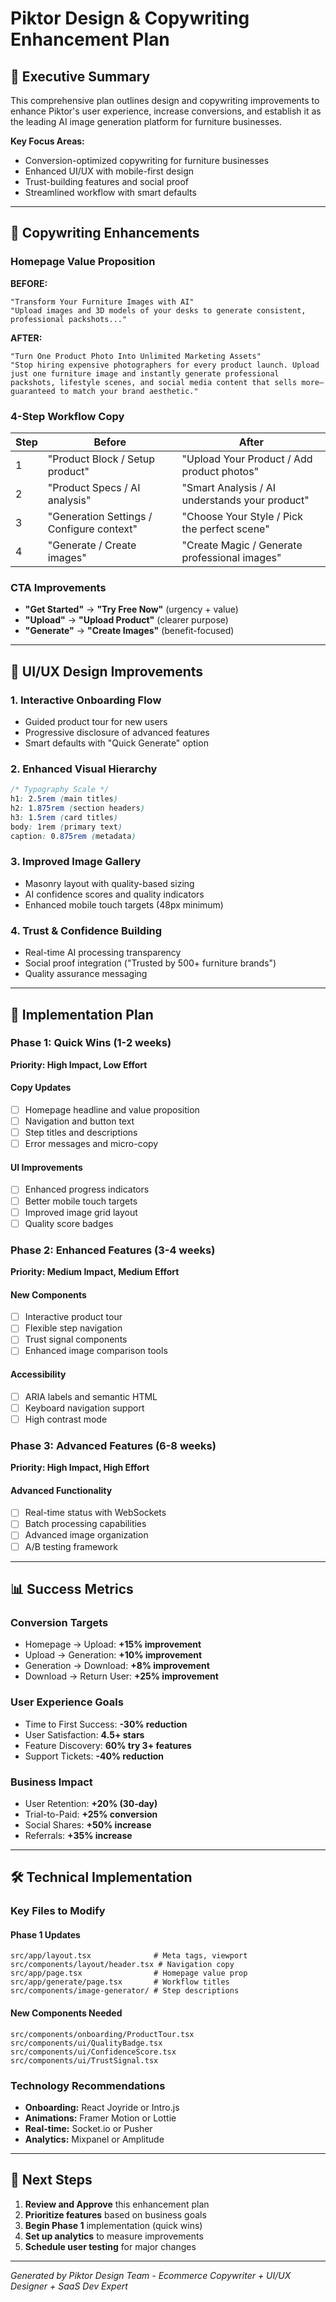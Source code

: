 # Piktor Design & Copywriting Enhancement Plan

## 🎯 Executive Summary

This comprehensive plan outlines design and copywriting improvements to enhance Piktor's user experience, increase conversions, and establish it as the leading AI image generation platform for furniture businesses.

**Key Focus Areas:**
- Conversion-optimized copywriting for furniture businesses
- Enhanced UI/UX with mobile-first design
- Trust-building features and social proof
- Streamlined workflow with smart defaults

---

## 📝 Copywriting Enhancements

### Homepage Value Proposition

**BEFORE:**
```
"Transform Your Furniture Images with AI"
"Upload images and 3D models of your desks to generate consistent, professional packshots..."
```

**AFTER:**
```
"Turn One Product Photo Into Unlimited Marketing Assets"
"Stop hiring expensive photographers for every product launch. Upload just one furniture image and instantly generate professional packshots, lifestyle scenes, and social media content that sells more—guaranteed to match your brand aesthetic."
```

### 4-Step Workflow Copy

| Step | Before | After |
|------|--------|-------|
| 1 | "Product Block / Setup product" | "Upload Your Product / Add product photos" |
| 2 | "Product Specs / AI analysis" | "Smart Analysis / AI understands your product" |
| 3 | "Generation Settings / Configure context" | "Choose Your Style / Pick the perfect scene" |
| 4 | "Generate / Create images" | "Create Magic / Generate professional images" |

### CTA Improvements

- **"Get Started"** → **"Try Free Now"** (urgency + value)
- **"Upload"** → **"Upload Product"** (clearer purpose)
- **"Generate"** → **"Create Images"** (benefit-focused)

---

## 🎨 UI/UX Design Improvements

### 1. Interactive Onboarding Flow
- Guided product tour for new users
- Progressive disclosure of advanced features
- Smart defaults with "Quick Generate" option

### 2. Enhanced Visual Hierarchy
```css
/* Typography Scale */
h1: 2.5rem (main titles)
h2: 1.875rem (section headers)
h3: 1.5rem (card titles)
body: 1rem (primary text)
caption: 0.875rem (metadata)
```

### 3. Improved Image Gallery
- Masonry layout with quality-based sizing
- AI confidence scores and quality indicators
- Enhanced mobile touch targets (48px minimum)

### 4. Trust & Confidence Building
- Real-time AI processing transparency
- Social proof integration ("Trusted by 500+ furniture brands")
- Quality assurance messaging

---

## 🚀 Implementation Plan

### Phase 1: Quick Wins (1-2 weeks)
**Priority: High Impact, Low Effort**

#### Copy Updates
- [ ] Homepage headline and value proposition
- [ ] Navigation and button text
- [ ] Step titles and descriptions
- [ ] Error messages and micro-copy

#### UI Improvements
- [ ] Enhanced progress indicators
- [ ] Better mobile touch targets
- [ ] Improved image grid layout
- [ ] Quality score badges

### Phase 2: Enhanced Features (3-4 weeks)
**Priority: Medium Impact, Medium Effort**

#### New Components
- [ ] Interactive product tour
- [ ] Flexible step navigation
- [ ] Trust signal components
- [ ] Enhanced image comparison tools

#### Accessibility
- [ ] ARIA labels and semantic HTML
- [ ] Keyboard navigation support
- [ ] High contrast mode

### Phase 3: Advanced Features (6-8 weeks)
**Priority: High Impact, High Effort**

#### Advanced Functionality
- [ ] Real-time status with WebSockets
- [ ] Batch processing capabilities
- [ ] Advanced image organization
- [ ] A/B testing framework

---

## 📊 Success Metrics

### Conversion Targets
- Homepage → Upload: **+15% improvement**
- Upload → Generation: **+10% improvement**
- Generation → Download: **+8% improvement**
- Download → Return User: **+25% improvement**

### User Experience Goals
- Time to First Success: **-30% reduction**
- User Satisfaction: **4.5+ stars**
- Feature Discovery: **60% try 3+ features**
- Support Tickets: **-40% reduction**

### Business Impact
- User Retention: **+20% (30-day)**
- Trial-to-Paid: **+25% conversion**
- Social Shares: **+50% increase**
- Referrals: **+35% increase**

---

## 🛠 Technical Implementation

### Key Files to Modify

#### Phase 1 Updates
```
src/app/layout.tsx              # Meta tags, viewport
src/components/layout/header.tsx # Navigation copy
src/app/page.tsx                # Homepage value prop
src/app/generate/page.tsx       # Workflow titles
src/components/image-generator/ # Step descriptions
```

#### New Components Needed
```
src/components/onboarding/ProductTour.tsx
src/components/ui/QualityBadge.tsx  
src/components/ui/ConfidenceScore.tsx
src/components/ui/TrustSignal.tsx
```

### Technology Recommendations
- **Onboarding:** React Joyride or Intro.js
- **Animations:** Framer Motion or Lottie
- **Real-time:** Socket.io or Pusher
- **Analytics:** Mixpanel or Amplitude

---

## 🎯 Next Steps

1. **Review and Approve** this enhancement plan
2. **Prioritize features** based on business goals
3. **Begin Phase 1** implementation (quick wins)
4. **Set up analytics** to measure improvements
5. **Schedule user testing** for major changes

---

*Generated by Piktor Design Team - Ecommerce Copywriter + UI/UX Designer + SaaS Dev Expert*